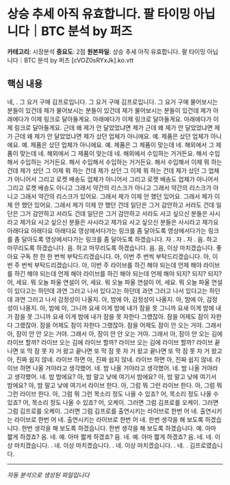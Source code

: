 # 상승 추세 아직 유효합니다. 팔 타이밍 아닙니다｜BTC 분석 by 퍼즈

**카테고리**: 시장분석
**중요도**: 2점
**원본파일**: 상승 추세 아직 유효합니다. 팔 타이밍 아닙니다｜BTC 분석 by 퍼즈 [cVOZ0sRYxJk].ko.vtt

## 핵심 내용

네, . 그 요거 구매 김프로입니다. 그 요거 구매 김프로입니다. 그 요거 구매 물어보시는 분들이 있건데 제가 물어보시는 분들이 있건데 제가 물어보시는 분들이 있건데 제가 아래에다가 이제 링크로 달아둘게요. 아래에다가 이제 링크로 달아둘게요. 아래에다가 이제 링크로 달아둘게요. 근데 왜 제가 안 달았었냐면 제가 근데 왜 제가 안 달았었냐면 제가 근데 왜 제가 안 달았었냐면 제가 샀던 업체가 아니에요. 예. 제품은 샀던 업체가 아니에요. 예. 제품은 샀던 업체가 아니에요. 예. 제품은 그 제품이 맞는데 네. 해외에서 그 제품이 맞는데 네. 해외에서 그 제품이 맞는데 네. 해외에서 수입하는 거거든요. 해서 수입해서 수입하는 거거든요. 해서 수입해서 수입하는 거거든요. 해서 수입해서 이제 뭐 하는 건데 제가 샀던 그 이제 뭐 하는 건데 제가 샀던 그 이제 뭐 하는 건데 제가 샀던 그 업체가 아니어서 그리고 로켓 배송도 업체가 아니어서 그리고 로켓 배송도 업체가 아니어서 그리고 로켓 배송도 아니고 그래서 약간의 리스크가 아니고 그래서 약간의 리스크가 아니고 그래서 약간의 리스크가 있어요. 그래서 제가 이제 안 했던 있어요. 그래서 제가 이제 안 했던 있어요. 그래서 제가 이제 안 했던 건데 일단은 그거 감안하고 서라도 건데 일단은 그거 감안하고 서라도 건데 일단은 그거 감안하고 서라도 사고 싶으신 분들은 사시라고 제가요 사고 싶으신 분들은 사시라고 제가요 사고 싶으신 분들은 사시라고 제가요 아래다요 아래다요 아래다요 영상에서다가는 링크를 좀 달아도록 영상에서다가는 링크를 좀 달아도록 영상에서다가는 링크를 좀 달아도록 하겠습니다. 자 . 자 . 자 . 음. 하고 마무리도록 하겠습니다. 음. 하고 마무리도록 하겠습니다. 음. 음, 이상 마치겠습니다. 좋아요   구독 한 한 한 번씩 부탁드리겠습니다. 아, 이번 주 번씩 부탁드리겠습니다. 아, 이번 주 번씩 부탁드리겠습니다. 아, 이번 주 라이브를 하긴 해야 되는데 언제 해야 라이브를 하긴 해야 되는데 언제 해야 라이브를 하긴 해야 되는데 언제 해야 되지? 되지? 되지? 어, 세요. 뭐 오늘 파울 연설이 어, 세요. 뭐 오늘 파울 연설이 어, 세요. 뭐 오늘 파울 연설이 있다고는 하던데 과연 그러고 나서 있다고는 하던데 과연 그러고 나서 있다고는 하던데 과연 그러고 나서 감정성이 나올지. 아, 밤에 아, 감정성이 나올지. 아, 밤에 아, 감정성이 나올지. 아, 밤에 아, 그니까 요새 이게 밤에 내가 잠을 못 그니까 요새 이게 밤에 내가 잠을 못 그니까 요새 이게 밤에 내가 잠을 못 자한다 그랬잖아. 잠을 어제도 잠이 자한다 그랬잖아. 잠을 어제도 잠이 자한다 그랬잖아. 잠을 어제도 잠이 안 오는 거야. 그래서 아, 잠이 안 안 오는 거야. 그래서 아, 잠이 안 안 오는 거야. 그래서 아, 잠이 안 오는 김에 라이브 할까? 라이브 오는 김에 라이브 할까? 라이브 오는 김에 라이브 할까? 라이브 끝나면 또 막 잠 못 자 거 왔고 끝나면 또 막 잠 못 자 거 왔고 끝나면 또 막 잠 못 자 거 왔고 아, 진짜 쉽지 않네. 라이브 하면 아, 진짜 쉽지 않네. 라이브 하면 아, 진짜 쉽지 않네. 라이브 하면 나올 거야라고 생각했어. 네. 밤 나올 거야라고 생각했어. 네. 밤 나올 거야라고 생각했어. 네. 밤 밤에요? 아, 밤 말고 낮에 여기서 밤에요? 아, 밤 말고 낮에 여기서 밤에요? 아, 밤 말고 낮에 여기서 라이브 한다. 아, 그럼 뭐 그런 라이브 한다. 아, 그럼 뭐 그런 라이브 한다. 아, 그럼 뭐 그런 목소리 정도 나올 수 있죠? 어, 목소리 정도 나올 수 있죠? 어, 목소리 정도 나올 수 있죠? 어, 오케이. 그러면 그럼 김프로를 오케이. 그러면 그럼 김프로를 오케이. 그러면 그럼 김프로를 출연시키는 라이브로 한번 어 네. 출연시키는 라이브로 한번 어 네. 출연시키는 라이브로 한번 어 네. 한번 생각을 해 보도록 하겠습니다. 한번 생각을 해 보도록 하겠습니다. 한번 생각을 해 보도록 하겠습니다. 예. 아마 짧게 하겠죠? 음. 네. 예. 아마 짧게 하겠죠? 음. 네. 예. 아마 짧게 하겠죠? 음. 네. 네. 이상 마치겠습니다. . 네. 이상 마치겠습니다. . 네. 이상 마치겠습니다. . 네. . 김프로였습니다.

---
*자동 분석으로 생성된 파일입니다*
